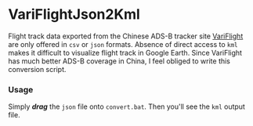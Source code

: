 # VariFlightJson2Kml
Flight track data exported from the Chinese ADS-B tracker site [VariFlight](https://flightadsb.variflight.com/) are only offered in `csv` or `json` formats. Absence of direct access to `kml` makes it difficult to visualize flight track in Google Earth. Since VariFlight has much better ADS-B coverage in China, I feel obliged to write this conversion script.  

### Usage
Simply ***drag*** the `json` file onto `convert.bat`. Then you'll see the `kml` output file.